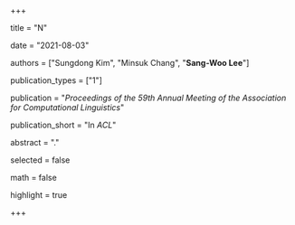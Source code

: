 +++

title = "N"

date = "2021-08-03"

authors = ["Sungdong Kim", "Minsuk Chang", "**Sang-Woo Lee**"]

publication_types = ["1"]

publication = "*Proceedings of the 59th Annual Meeting of the Association for Computational Linguistics*"

publication_short = "In *ACL*"

abstract = "."

selected = false

math = false

highlight = true

+++

